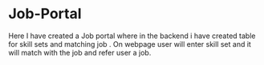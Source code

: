 # Job-Portal


Here I have created a Job portal where in the backend i have created table for skill sets and matching job . On webpage user will enter skill set and it will match with the job and refer user a job.

